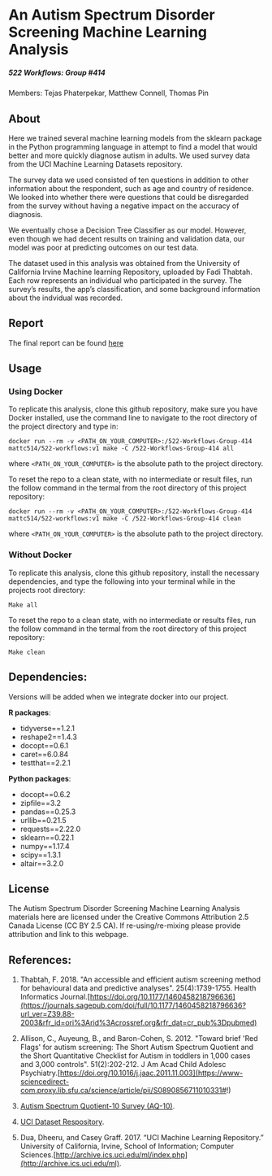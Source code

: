 # An Autism Spectrum Disorder Screening Machine Learning Analysis
##### *522 Workflows: Group \#414*
Members: Tejas Phaterpekar, Matthew Connell, Thomas Pin

## About

Here we trained several machine learning models from the sklearn package in the Python programming language in attempt to find a model that would better and more quickly diagnose autism in adults. We used survey data from the UCI Machine Learning Datasets repository.

The survey data we used consisted of ten questions in addition to other information about the respondent, such as age and country of residence. We looked into whether there were questions that could be disregarded from the survey without having a negative impact on the accuracy of diagnosis.

We eventually chose a Decision Tree Classifier as our model. However, even though we had decent results on training and validation data, our model was poor at predicting outcomes on our test data.

The dataset used in this analysis was obtained from the University of California Irvine Machine learning Repository, uploaded by Fadi Thabtah. Each row represents an individual who participated in the survey. The survey’s results, the app’s classification, and some background information about the indvidual was recorded.

## Report

The final report can be found [here](https://ubc-mds.github.io/522-Workflows-Group-414/doc/ASD_screening_ml_analysis_report.html)

## Usage

### Using Docker
To replicate this analysis, clone this github repository, make sure you have Docker installed, use the command line to navigate to the root directory of the project directory and type in:


```
docker run --rm -v <PATH_ON_YOUR_COMPUTER>:/522-Workflows-Group-414 mattc514/522-workflows:v1 make -C /522-Workflows-Group-414 all
```

where `<PATH_ON_YOUR_COMPUTER>` is the absolute path to the project directory.



To reset the repo to a clean state, with no intermediate or result files, run the follow command in the termal from the root directory of this project repository: 


```
docker run --rm -v <PATH_ON_YOUR_COMPUTER>:/522-Workflows-Group-414 mattc514/522-workflows:v1 make -C /522-Workflows-Group-414 clean
```

where `<PATH_ON_YOUR_COMPUTER>` is the absolute path to the project directory.

### Without Docker

To replicate this analysis, clone this github repository, install the necessary dependencies, and type the following into your terminal while in the projects root directory:

```
Make all 
```
To reset the repo to a clean state, with no intermediate or results files, run the follow command in the termal from the root directory of this project repository:
```
Make clean 
```
## Dependencies:

Versions will be added when we integrate docker into our project.

**R packages**:
- tidyverse==1.2.1 
- reshape2==1.4.3
- docopt==0.6.1
- caret==6.0.84
- testthat==2.2.1

**Python packages**:
- docopt==0.6.2
- zipfile==3.2
- pandas==0.25.3
- urllib==0.21.5
- requests==2.22.0
- sklearn==0.22.1
- numpy==1.17.4
- scipy==1.3.1
- altair==3.2.0

## License

The Autism Spectrum Disorder Screening Machine Learning Analysis materials here are licensed under the Creative Commons Attribution 2.5 Canada License (CC BY 2.5 CA). If re-using/re-mixing please provide attribution and link to this webpage.

## References: 

1. Thabtah, F. 2018. "An accessible and efficient autism screening method for behavioural data and predictive analyses". 25(4):1739-1755. Health Informatics Journal.[https://doi.org/10.1177/1460458218796636](https://journals.sagepub.com/doi/full/10.1177/1460458218796636?url_ver=Z39.88-2003&rfr_id=ori%3Arid%3Acrossref.org&rfr_dat=cr_pub%3Dpubmed)

2. Allison, C., Auyeung, B., and Baron-Cohen, S. 2012. "Toward brief 'Red Flags' for autism screening: The Short Autism Spectrum Quotient and the Short Quantitative Checklist for Autism in toddlers in 1,000 cases and 3,000 controls". 51(2):202-212. J Am Acad Child Adolesc Psychiatry.[https://doi.org/10.1016/j.jaac.2011.11.003](https://www-sciencedirect-com.proxy.lib.sfu.ca/science/article/pii/S0890856711010331#!)

3. [Autism Spectrum Quotient-10 Survey (AQ-10)](https://www.nice.org.uk/guidance/cg142/resources/autism-spectrum-quotient-aq10-test-pdf-186582493).

4. [UCI Dataset Respository](https://archive.ics.uci.edu/ml/datasets/Autism+Screening+Adult).

5. Dua, Dheeru, and Casey Graff. 2017. “UCI Machine Learning Repository.” University of California, Irvine, School of Information; Computer Sciences.[http://archive.ics.uci.edu/ml/index.php](http://archive.ics.uci.edu/ml).
